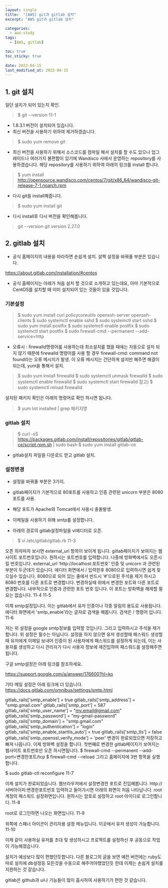 ```yaml
---
layout: single
title:  "[AWS] git과 gitlab 설치"
excerpt: "AWS git과 gitlab 설치"

categories:
  - aws-study
tags:
  - [AWS, gitlab]

toc: true
toc_sticky: true
 
date: 2022-04-15
last_modified_at: 2022-04-15
---
```

## 1. git 설치
일단 설치가 되어 있는지 확인.

> $ git --version
11-1

- 1.8.3.1 버전이 설치되어 있습니다.
- 최신 버전을 사용하기 위하여 제거하겠습니다.

> $ sudo yum remove git

- 최신 버전을 사용하기 위해서 소스코드를 컴파일 해서 설치를 할 수도 있으나 업그레이드나 여러가지 불편함이 있기에 Wandisco 사에서 운영하는 repository를 사용하겠습니다. 해당 repository를 사용하기 위하여 아래의 링크를 install 합니다.

> $ yum install http://opensource.wandisco.com/centos/7/git/x86_64/wandisco-git-release-7-1.noarch.rpm

- 다시 git을 install해줍니다.

> $ sudo yum install git

- 다시 install후 다시 버전을 확인해봅니다.

> git --version
> git version 2.27.0

## 2. gitlab 설치
- 공식 홈페이지의 내용을 따라하면 손쉽게 설치. 살짝 설정을 바꿔줄 부분은 있습니다.

https://about.gitlab.com/installation/#centos

- 공식 홈페이지는 아래가 처음 설치 할 것으로 소개하고 있는데요, 아마 기본적으로 CentOS를 설치할 때 이미 설치되어 있는 것들이 있을 것입니다.
### 기본설정
> $ sudo yum install curl policycoreutils openssh-server openssh-clients 
> $ sudo systemctl enable sshd 
> $ sudo systemctl start sshd 
> $ sudo yum install postfix 
> $ sudo systemctl enable postfix 
> $ sudo systemctl start postfix 
> $ sudo firewall-cmd --permanent --add-service=http 

- 오류시 :
firewalld명령어를 사용하는데 최소설치를 했을 때에는 자동으로 설치 되지 않기 때문에 firewalld 명령어를 사용 할 경우 firewall-cmd: command not found라는 오류 메시지가 발생. 이 오류 메시지는 간단하게 설치만 해주면 해결이되는데, yum을 통해서 설치.

> $ sudo yum install firewalld
> $ sudo systemctl unmask firewalld
> $ sudo systemctl enable firewalld
> $ sudo systemctl start firewalld
> 참고) $ sudo systemctl reload firewalld

설치된 패키지 확인은 아래의 명령어로 확인 하시면 됩니다.

> $ yum list installed | grep 패키지명

### gitlab 설치 

> $ curl -sS https://packages.gitlab.com/install/repositories/gitlab/gitlab-ce/script.rpm.sh | sudo bash
> $ sudo yum install gitlab-ce

- gitlab설치 파일을 다운로드 받고 gitlab 설치.

### 설정변경 
- 설정을 바꿔줄 부분은 3가지.
- gitlab페이지가 기본적으로 80포트를 사용하고 인증 관련된 unicorn 부분은 8080포트를 사용. 
- 해당 포트가 Apache와 Tomcat에서 사용시 충돌발생. 
- 이메일을 사용하기 위해 smtp를 설정합니다.

- 아래의 경로의 gitlab설정파일을 vi에디터로 오픈.

> $ vi /etc/gitlab/gitlab.rb
> 11-3

오픈 하자마자 보시면 external_url 항목이 보이게 됩니다.
gitlab페이지가 보여지는 웹사이트 포트번호입니다.
원하시는 포트번호를 입력합니다. 나중에 방화벽에서도 오픈시킬 번호입니다.
external_url ‘http://localhost:포트번호'
인증 및 unicorn 과 관련된 부분이 두군데가 있습니다. 에디터 화면에서 / 입력한후 8080으로 입력하시면 쉽게 찾으실수 있습니다.
8080으로 되어 있는 줄에서 반드시 ‘#’으로된 주석을 제거 하시고 8080 번호를 다른 포트로 변경합니다.
변경하실때 위에서 변경한 포트와 다른 포트로 변경합니다.
내부적으로 인증과 관련한 포트 번호 입니다. 이 포트는 방화벽을 해제할 필요는 없습니다.
11-4 11-5

이제 smtp설정입니다. 이는 gitlab에서 유저 인증이나 각종 알림의 용도로 사용됩니다.
에디터 화면에서 'smtp_enable'라는 글자로 검색을 해봅니다. 검색은 / 명령어 입니다.
11-6

저는 위 설정을 google smtp정보를 입력할 것입니다. 그리고 입력하시고 주석을 제거합니다.
위 설정은 필수는 아닙니다.
설정을 하지 않으면 유저 생성할때 패스워드 생성할때 유저에게 이메일 보내어 인증이 된 사용자에게 패스워드를 설정하게 되는데, 이는 사용자를 생성하고 다시 관리자가 다시 사용자 정보에 재진입하여 패스워드를 설정해주면 됩니다.

구글 smtp설정은 아래 링크를 참조하세요.

https://support.google.com/a/answer/176600?hl=ko

기타 메일 설정은 아래 링크에 더 있습니다.
https://docs.gitlab.com/omnibus/settings/smtp.html

gitlab_rails['smtp_enable'] = true 
gitlab_rails['smtp_address'] = "smtp.gmail.com" 
gitlab_rails['smtp_port'] = 587 
gitlab_rails['smtp_user_name'] = "my.email@gmail.com" 
gitlab_rails['smtp_password'] = "my-gmail-password" 
gitlab_rails['smtp_domain'] = "smtp.gmail.com" 
gitlab_rails['smtp_authentication'] = "login" 
gitlab_rails['smtp_enable_starttls_auto'] = true 
gitlab_rails['smtp_tls'] = false 
gitlab_rails['smtp_openssl_verify_mode'] = 'peer'
변경이 완료되었으면 저장하고 빠져 나옵니다.
이제 방화벽 설정을 합니다. 첫번째로 변경한 gitlab페이지가 보여지는 웹사이트 포트번호만 오픈 하시면됩니다.
$ firewall-cmd --permanent --add-port=변경한포트/tcp 
$ firewall-cmd --reload
그리고 홈페이지에 3번 항목을 실행합니다.

$ sudo gitlab-ctl reconfigure
11-7

이제 설치가 완료되었습니다. 웹브라우저에서 설정변경한 포트로 진입해봅니다.
http://서버아이피:변경한포트번호
입력하고 들어가시면 아래의 화면이 처음 나타납니다.
root 계정의 패스워드 설정화면입니다. 원하시는 암호로 설정하고 root 아이디로 로그인합니다.
11-8

root로 로그인하면 나오는 화면입니다.
11-9

위쪽에 스패너 아이콘이 관리자용 설정 메뉴입니다. 이곳에서 유저 생성이 가능합니다.
11-10

이제 같이 사용하실 유저를 초대 및 생성하시고 프로젝트를 설정하신 후 공동으로 작업이 가능해졌습니다.

설치가 예상보다 많이 편했던듯합니다. 다른 블로그의 글을 보면 예전 버전에는 ruby도 따로 설치에 db설정등 모든것을 수동으로 해주어야했었던듯 한데 이제는 손쉽게 설치를 지원하는 것 같습니다.

gitlab은 github과 ui나 기능들이 많이 흡사하여 사용하기가 편한 것 같습니다.

